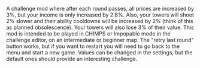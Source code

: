 A challenge mod where after each round passes, all prices are increased by 3%, but your income is only increased by 2.8%. Also, your towers will shoot 2% slower and their ability cooldowns will be increased by 2% (think of this as planned obsolescence). Your towers will also lose 3% of their value. This mod is intended to be played in CHIMPS or Impopable mode in the challenge editor, on an intermediate or beginner map. The "retry last round" button works, but if you want to restart you will need to go back to the menu and start a new game. Values can be changed in the settings, but the default ones should provide an interesting challenge.